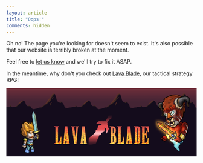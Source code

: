 ```yaml
---
layout: article
title: "Oops!"
comments: hidden
---
```

Oh no! The page you're looking for doesn't seem to exist. It's also possible that our website is terribly broken at the moment.

Feel free to [let us know][1] and we'll try to fix it ASAP.

In the meantime, why don't you check out [Lava Blade][2], our tactical strategy RPG!

<a href="http://www.lavablade.com">
	<img alt="Lava Blade" src="/media/images/games/lavablade/promo-560x180.png" width="560" height="180">
</a>

[1]: /contact/
[2]: http://www.lavablade.com
